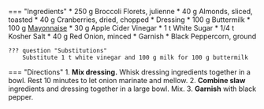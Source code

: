 === "Ingredients"
    * 250 g Broccoli Florets, julienne
    * 40 g Almonds, sliced, toasted
    * 40 g Cranberries, dried, chopped
    * Dressing
        * 100 g Buttermilk
        * 100 g [Mayonnaise](../../../sauces-seasonings/sauces/mayonnaise/mayonnaise.md)
        * 30 g Apple Cider Vinegar
        * 1 t White Sugar
        * 1/4 t Kosher Salt
        * 40 g Red Onion, minced
    * Garnish
        * Black Peppercorn, ground

    ??? question "Substitutions"
        Substitute 1 t white vinegar and 100 g milk for 100 g buttermilk

=== "Directions"
    1. **Mix dressing.** Whisk dressing ingredients together in a bowl. Rest 10 minutes to let onion marinate and mellow.
    2. **Combine slaw** ingredients and dressing together in a large bowl. Mix.
    3. **Garnish** with black pepper.

[^1]: {{ cite.perelman_the_smitten_kitchen_cookbook }}
